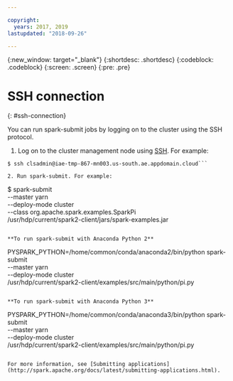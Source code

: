 ```yaml
---

copyright:
  years: 2017, 2019
lastupdated: "2018-09-26"

---
```


<!-- Attribute definitions -->
{:new_window: target="_blank"}
{:shortdesc: .shortdesc}
{:codeblock: .codeblock}
{:screen: .screen}
{:pre: .pre}

# SSH connection
{: #ssh-connection}

You can run spark-submit jobs by logging on to the cluster  using the SSH protocol.


1. Log on to the cluster management node using [SSH](/docs/services/AnalyticsEngine?topic=AnalyticsEngine-connect-SSH). For example:
```
$ ssh clsadmin@iae-tmp-867-mn003.us-south.ae.appdomain.cloud```

2. Run spark-submit. For example:
  ```
  $ spark-submit \
  --master yarn \
  --deploy-mode cluster \
  --class org.apache.spark.examples.SparkPi \
  /usr/hdp/current/spark2-client/jars/spark-examples.jar
  ```

**To run spark-submit with Anaconda Python 2**

  ```
  PYSPARK_PYTHON=/home/common/conda/anaconda2/bin/python spark-submit \
  --master yarn \
  --deploy-mode cluster  \
  /usr/hdp/current/spark2-client/examples/src/main/python/pi.py
  ```

**To run spark-submit with Anaconda Python 3**

  ```
  PYSPARK_PYTHON=/home/common/conda/anaconda3/bin/python spark-submit \
  --master yarn \
  --deploy-mode cluster  \
  /usr/hdp/current/spark2-client/examples/src/main/python/pi.py
```

For more information, see [Submitting applications](http://spark.apache.org/docs/latest/submitting-applications.html).
